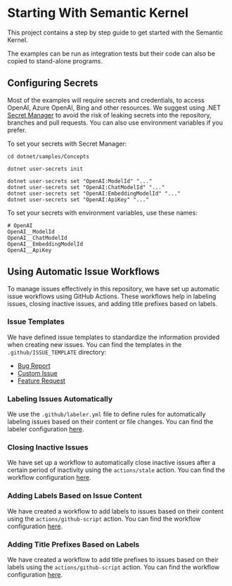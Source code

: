 # Starting With Semantic Kernel

This project contains a step by step guide to get started with the Semantic Kernel.

The examples can be run as integration tests but their code can also be copied to stand-alone programs.

## Configuring Secrets

Most of the examples will require secrets and credentials, to access OpenAI, Azure OpenAI,
Bing and other resources. We suggest using .NET
[Secret Manager](https://learn.microsoft.com/aspnet/core/security/app-secrets)
to avoid the risk of leaking secrets into the repository, branches and pull requests.
You can also use environment variables if you prefer.

To set your secrets with Secret Manager:

```
cd dotnet/samples/Concepts

dotnet user-secrets init

dotnet user-secrets set "OpenAI:ModelId" "..."
dotnet user-secrets set "OpenAI:ChatModelId" "..."
dotnet user-secrets set "OpenAI:EmbeddingModelId" "..."
dotnet user-secrets set "OpenAI:ApiKey" "..."

```

To set your secrets with environment variables, use these names:

```
# OpenAI
OpenAI__ModelId
OpenAI__ChatModelId
OpenAI__EmbeddingModelId
OpenAI__ApiKey
```

## Using Automatic Issue Workflows

To manage issues effectively in this repository, we have set up automatic issue workflows using GitHub Actions. These workflows help in labeling issues, closing inactive issues, and adding title prefixes based on labels.

### Issue Templates

We have defined issue templates to standardize the information provided when creating new issues. You can find the templates in the `.github/ISSUE_TEMPLATE` directory:

- [Bug Report](../../.github/ISSUE_TEMPLATE/bug_report.md)
- [Custom Issue](../../.github/ISSUE_TEMPLATE/custom.md)
- [Feature Request](../../.github/ISSUE_TEMPLATE/feature_request.md)

### Labeling Issues Automatically

We use the `.github/labeler.yml` file to define rules for automatically labeling issues based on their content or file changes. You can find the labeler configuration [here](../../.github/labeler.yml).

### Closing Inactive Issues

We have set up a workflow to automatically close inactive issues after a certain period of inactivity using the `actions/stale` action. You can find the workflow configuration [here](../../.github/workflows/close-inactive-issues.yml).

### Adding Labels Based on Issue Content

We have created a workflow to add labels to issues based on their content using the `actions/github-script` action. You can find the workflow configuration [here](../../.github/workflows/label-issues.yml).

### Adding Title Prefixes Based on Labels

We have created a workflow to add title prefixes to issues based on their labels using the `actions/github-script` action. You can find the workflow configuration [here](../../.github/workflows/label-title-prefix.yml).
